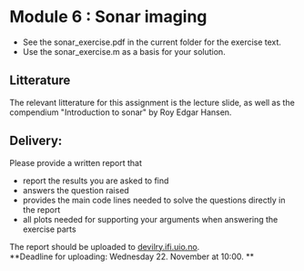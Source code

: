 # Module 6 :  Sonar imaging 

- See the sonar_exercise.pdf in the current folder for the exercise text. 
- Use the sonar_exercise.m as a basis for your solution.

## Litterature
The relevant litterature for this assignment is the lecture slide, as well as the
compendium "Introduction to sonar" by Roy Edgar Hansen.

## Delivery:
Please provide a written report that

- report the results you are asked to find
- answers the question raised
- provides the main code lines needed to solve the questions directly in the report
- all plots needed for supporting your arguments when answering the exercise parts

The report should be uploaded to [devilry.ifi.uio.no](devilry.ifi.uio.no).  
**Deadline for uploading: Wednesday 22. November at 10:00. **